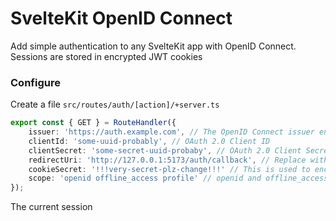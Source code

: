 # SvelteKit OpenID Connect

Add simple authentication to any SvelteKit app with OpenID Connect. Sessions are stored in encrypted JWT cookies

### Configure

Create a file `src/routes/auth/[action]/+server.ts`

```ts
export const { GET } = RouteHandler({
	issuer: 'https://auth.example.com', // The OpenID Connect issuer endpoint
	clientId: 'some-uuid-probably', // OAuth 2.0 Client ID
	clientSecret: 'some-secret-uuid-probaby', // OAuth 2.0 Client Secret
	redirectUri: 'http://127.0.0.1:5173/auth/callback', // Replace with your own domain
	cookieSecret: '!!!very-secret-plz-change!!!' // This is used to encrypt your cookies,
	scope: 'openid offline_access profile' // openid and offline_access are required
});
```

The current session 